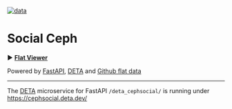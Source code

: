[![data](https://github.com/horsto/cephsocial/actions/workflows/flat.yml/badge.svg?branch=main)](https://github.com/horsto/cephsocial/actions/workflows/flat.yml)

# Social Ceph
:arrow_forward: <b><a href="https://flatgithub.com/horsto/cephsocial" target="_blank"> Flat Viewer</a></b>

Powered by [FastAPI](https://fastapi.tiangolo.com/), [DETA](https://www.deta.sh/) and [Github flat data](https://octo.github.com/projects/flat-data)

---
The [DETA](https://www.deta.sh/) microservice for FastAPI `/deta_cephsocial/` is running under https://cephsocial.deta.dev/ 